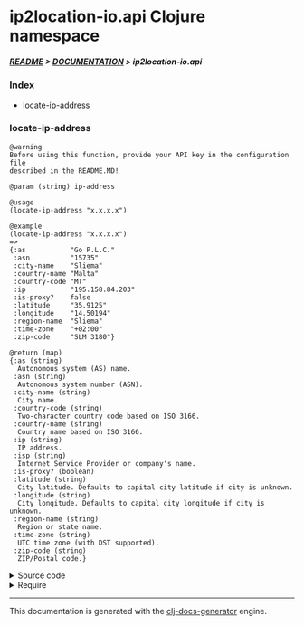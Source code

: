 
# ip2location-io.api Clojure namespace

##### [README](../../../README.md) > [DOCUMENTATION](../../COVER.md) > ip2location-io.api

### Index

- [locate-ip-address](#locate-ip-address)

### locate-ip-address

```
@warning
Before using this function, provide your API key in the configuration file
described in the README.MD!
```

```
@param (string) ip-address
```

```
@usage
(locate-ip-address "x.x.x.x")
```

```
@example
(locate-ip-address "x.x.x.x")
=>
{:as           "Go P.L.C."
 :asn          "15735"
 :city-name    "Sliema"
 :country-name "Malta"
 :country-code "MT"
 :ip           "195.158.84.203"
 :is-proxy?    false
 :latitude     "35.9125"
 :longitude    "14.50194"
 :region-name  "Sliema"
 :time-zone    "+02:00"
 :zip-code     "SLM 3180"}
```

```
@return (map)
{:as (string)
  Autonomous system (AS) name.
 :asn (string)
  Autonomous system number (ASN).
 :city-name (string)
  City name.
 :country-code (string)
  Two-character country code based on ISO 3166.
 :country-name (string)
  Country name based on ISO 3166.
 :ip (string)
  IP address.
 :isp (string)
  Internet Service Provider or company's name.
 :is-proxy? (boolean)
 :latitude (string)
  City latitude. Defaults to capital city latitude if city is unknown.
 :longitude (string)
  City longitude. Defaults to capital city longitude if city is unknown.
 :region-name (string)
  Region or state name.
 :time-zone (string)
  UTC time zone (with DST supported).
 :zip-code (string)
  ZIP/Postal code.}
```

<details>
<summary>Source code</summary>

```
(defn locate-ip-address
  [ip-address]
  (if (audit/ip-address-valid? ip-address)
      (-> ip-address env/ip-address->uri
                     clj-http.client/get
                     :body
                     reader/json->map
                     json/hyphenize-keys
                     json/keywordize-keys
                     (map/rekey-item :is-proxy :is-proxy?))
      (throw (Exception. errors/INVALID-IP-ADDRESS))))
```

</details>

<details>
<summary>Require</summary>

```
(ns my-namespace (:require [ip2location-io.api :refer [locate-ip-address]]))

(ip2location-io.api/locate-ip-address ...)
(locate-ip-address                    ...)
```

</details>

---

This documentation is generated with the [clj-docs-generator](https://github.com/bithandshake/clj-docs-generator) engine.

